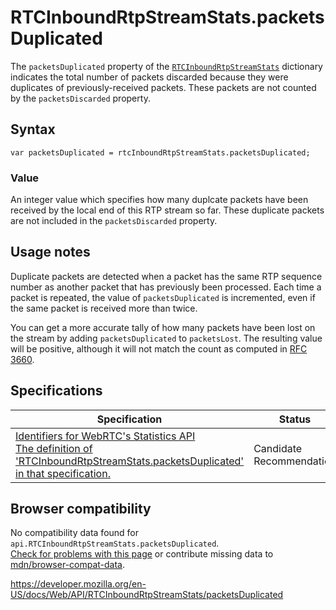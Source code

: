 RTCInboundRtpStreamStats.packetsDuplicated
==========================================

The `packetsDuplicated` property of the [`RTCInboundRtpStreamStats`](../rtcinboundrtpstreamstats) dictionary indicates the total number of packets discarded because they were duplicates of previously-received packets. These packets are not counted by the <span class="page-not-created">`packetsDiscarded`</span> property.

Syntax
------

    var packetsDuplicated = rtcInboundRtpStreamStats.packetsDuplicated;

### Value

An integer value which specifies how many duplcate packets have been received by the local end of this RTP stream so far. These duplicate packets are not included in the <span class="page-not-created">`packetsDiscarded`</span> property.

Usage notes
-----------

Duplicate packets are detected when a packet has the same RTP sequence number as another packet that has previously been processed. Each time a packet is repeated, the value of `packetsDuplicated` is incremented, even if the same packet is received more than twice.

You can get a more accurate tally of how many packets have been lost on the stream by adding `packetsDuplicated` to <span class="page-not-created">`packetsLost`</span>. The resulting value will be positive, although it will not match the count as computed in [RFC 3660](https://tools.ietf.org/html/rfc3660).

Specifications
--------------

<table><thead><tr class="header"><th>Specification</th><th>Status</th><th>Comment</th></tr></thead><tbody><tr class="odd"><td><a href="https://w3c.github.io/webrtc-stats/#dom-rtcinboundrtpstreamstats-packetsduplicated">Identifiers for WebRTC's Statistics API<br />
<span class="small">The definition of 'RTCInboundRtpStreamStats.packetsDuplicated' in that specification.</span></a></td><td><span class="spec-cr">Candidate Recommendation</span></td><td>Initial definition.</td></tr></tbody></table>

Browser compatibility
---------------------

No compatibility data found for `api.RTCInboundRtpStreamStats.packetsDuplicated`.  
[Check for problems with this page](#on-github) or contribute missing data to [mdn/browser-compat-data](https://github.com/mdn/browser-compat-data).

<a href="https://developer.mozilla.org/en-US/docs/Web/API/RTCInboundRtpStreamStats/packetsDuplicated" class="_attribution-link">https://developer.mozilla.org/en-US/docs/Web/API/RTCInboundRtpStreamStats/packetsDuplicated</a>

